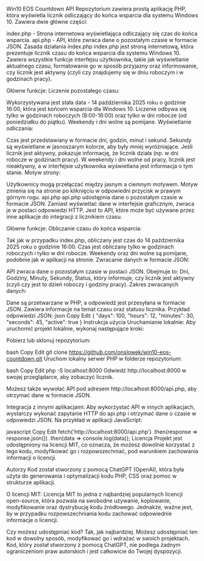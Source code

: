 Win10 EOS Countdown API
Repozytorium zawiera prostą aplikację PHP, która wyświetla licznik odliczający do końca wsparcia dla systemu Windows 10. Zawiera dwie główne części:

index.php - Strona internetowa wyświetlająca odliczający się czas do końca wsparcia.
api.php - API, które zwraca dane o pozostałym czasie w formacie JSON.
Zasada działania
index.php
index.php jest stroną internetową, która prezentuje licznik czasu do końca wsparcia dla systemu Windows 10. Zawiera wszystkie funkcje interfejsu użytkownika, takie jak wyświetlanie aktualnego czasu, formatowanie go w sposób przyjazny oraz informowanie, czy licznik jest aktywny (czyli czy znajdujemy się w dniu roboczym i w godzinach pracy).

Główne funkcje:
Liczenie pozostałego czasu:

Wykorzystywana jest stała data - 14 października 2025 roku o godzinie 16:00, która jest końcem wsparcia dla Windows 10.
Liczenie odbywa się tylko w godzinach roboczych (8:00-16:00) oraz tylko w dni robocze (od poniedziałku do piątku). Weekendy i dni wolne są pomijane.
Wyświetlanie odliczania:

Czas jest przedstawiany w formacie dni, godzin, minut i sekund. Sekundy są wyświetlane w jasnoszarym kolorze, aby były mniej wyróżniające.
Jeśli licznik jest aktywny, pokazuje informację, że licznik działa (np. w dni robocze w godzinach pracy).
W weekendy i dni wolne od pracy, licznik jest nieaktywny, a w interfejsie użytkownika wyświetlana jest informacja o tym stanie.
Motyw strony:

Użytkownicy mogą przełączać między jasnym a ciemnym motywem.
Motyw zmienia się na stronie po kliknięciu w odpowiedni przycisk w prawym górnym rogu.
api.php
api.php udostępnia dane o pozostałym czasie w formacie JSON. Zamiast wyświetlać dane w interfejsie graficznym, zwraca je w postaci odpowiedzi HTTP. Jest to API, które może być używane przez inne aplikacje do integracji z licznikiem czasu.

Główne funkcje:
Obliczanie czasu do końca wsparcia:

Tak jak w przypadku index.php, obliczany jest czas do 14 października 2025 roku o godzinie 16:00.
Czas jest obliczany tylko w godzinach roboczych i tylko w dni robocze. Weekendy oraz dni wolne są pomijane, podobnie jak w aplikacji na stronie.
Zwracanie danych w formacie JSON:

API zwraca dane o pozostałym czasie w postaci JSON. Obejmuje to:
Dni,
Godziny,
Minuty,
Sekundy,
Status, który informuje, czy licznik jest aktywny (czyli czy jest to dzień roboczy i godziny pracy).
Zakres zwracanych danych:

Dane są przetwarzane w PHP, a odpowiedź jest przesyłana w formacie JSON. Zawiera informacje na temat czasu oraz statusu licznika.
Przykład odpowiedzi JSON:
json
Copy
Edit
{
  "days": 100,
  "hours": 12,
  "minutes": 30,
  "seconds": 45,
  "active": true
}
Instrukcja użycia
Uruchamianie lokalnie:
Aby uruchomić projekt lokalnie, wykonaj następujące kroki:

Pobierz lub sklonuj repozytorium:

bash
Copy
Edit
git clone https://github.com/onslowek/win10-eos-countdown.git
Uruchom lokalny serwer PHP w folderze repozytorium:

bash
Copy
Edit
php -S localhost:8000
Odwiedź http://localhost:8000 w swojej przeglądarce, aby zobaczyć licznik.

Możesz także wywołać API pod adresem http://localhost:8000/api.php, aby otrzymać dane w formacie JSON.

Integracja z innymi aplikacjami:
Aby wykorzystać API w innych aplikacjach, wystarczy wykonać zapytanie HTTP do api.php i otrzymać dane o czasie w odpowiedzi JSON. Na przykład w aplikacji JavaScript:

javascript
Copy
Edit
fetch('http://localhost:8000/api.php')
  .then(response => response.json())
  .then(data => console.log(data));
Licencja
Projekt jest udostępniony na licencji MIT, co oznacza, że możesz dowolnie korzystać z tego kodu, modyfikować go i rozpowszechniać, pod warunkiem zachowania informacji o licencji.

Autorzy
Kod został stworzony z pomocą ChatGPT (OpenAI), która była użyta do generowania i optymalizacji kodu PHP, CSS oraz pomoc w strukturze aplikacji.

O licencji MIT:
Licencja MIT to jedna z najbardziej popularnych licencji open-source, która pozwala na swobodne używanie, kopiowanie, modyfikowanie oraz dystrybucję kodu źródłowego. Jednakże, ważne jest, by w przypadku rozpowszechniania kodu zachować odpowiednie informacje o licencji.

Czy możesz udostępniać kod?
Tak, jak najbardziej. Możesz udostępniać ten kod w dowolny sposób, modyfikować go i wdrażać w swoich projektach. Kod, który został stworzony z pomocą ChatGPT, nie podlega żadnym ograniczeniom praw autorskich i jest całkowicie do Twojej dyspozycji.
